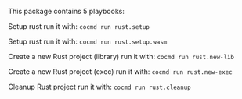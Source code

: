 

This package contains 5 playbooks:

Setup rust
run it with: `cocmd run rust.setup`

Setup rust
run it with: `cocmd run rust.setup.wasm`

Create a new Rust project (library)
run it with: `cocmd run rust.new-lib`

Create a new Rust project (exec)
run it with: `cocmd run rust.new-exec`

Cleanup Rust project
run it with: `cocmd run rust.cleanup`



